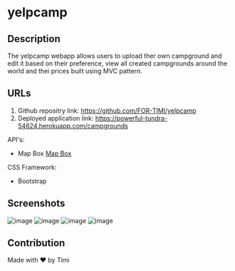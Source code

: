 # yelpcamp


## Description

The yelpcamp webapp allows users to upload ther own campground and edit it based on their preference, view all created campgrounds around the world and thei prices built using MVC pattern.




## URLs
1. Github repositry link: https://github.com/FOR-TIMI/yelpcamp
2. Deployed application link: https://powerful-tundra-54624.herokuapp.com/campgrounds



API's:
- Map Box [Map Box](https://docs.mapbox.com/api/)


CSS Framework:
- Bootstrap






## Screenshots
![image](https://user-images.githubusercontent.com/104241247/190933395-d6d37c83-5970-4492-94f2-d8842e97f628.png)
![image](https://user-images.githubusercontent.com/104241247/190933408-d53a5d9d-98c9-4931-96cb-15204d10ec9c.png)
![image](https://user-images.githubusercontent.com/104241247/190933424-7a5b5c6e-6303-4db5-8a2d-e2baf3cde628.png)
![image](https://user-images.githubusercontent.com/104241247/190933436-3e5fa1d3-729f-422d-b0c2-bbb2054b3e23.png)

## Contribution
Made with ❤️ by Timi






